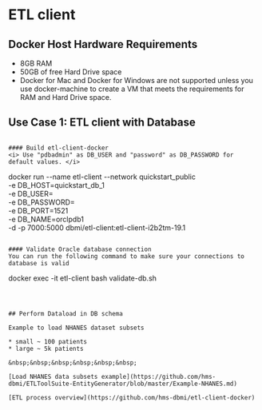 
# ETL client

## Docker Host Hardware Requirements

* 8GB RAM
* 50GB of free Hard Drive space
* Docker for Mac and Docker for Windows are not supported unless you use docker-machine to create a VM that meets the requirements for RAM and Hard Drive space.

## Use Case 1: ETL client with Database

```

#### Build etl-client-docker
<i> Use "pdbadmin" as DB_USER and "password" as DB_PASSWORD for default values. </i>

```
docker run --name etl-client --network quickstart_public \
		-e DB_HOST=quickstart_db_1 \
		-e DB_USER=<username> \
		-e DB_PASSWORD=<password> \
		-e DB_PORT=1521 \
		-e DB_NAME=orclpdb1 \
		-d   -p 7000:5000  dbmi/etl-client:etl-client-i2b2tm-19.1

```

#### Validate Oracle database connection
You can run the following command to make sure your connections to database is valid
```
docker exec -it etl-client bash validate-db.sh
```



## Perform Dataload in DB schema

Example to load NHANES dataset subsets

* small ~ 100 patients
* large ~ 5k patients

&nbsp;&nbsp;&nbsp;&nbsp;&nbsp;&nbsp;

[Load NHANES data subsets example](https://github.com/hms-dbmi/ETLToolSuite-EntityGenerator/blob/master/Example-NHANES.md)

[ETL process overview](https://github.com/hms-dbmi/etl-client-docker)

